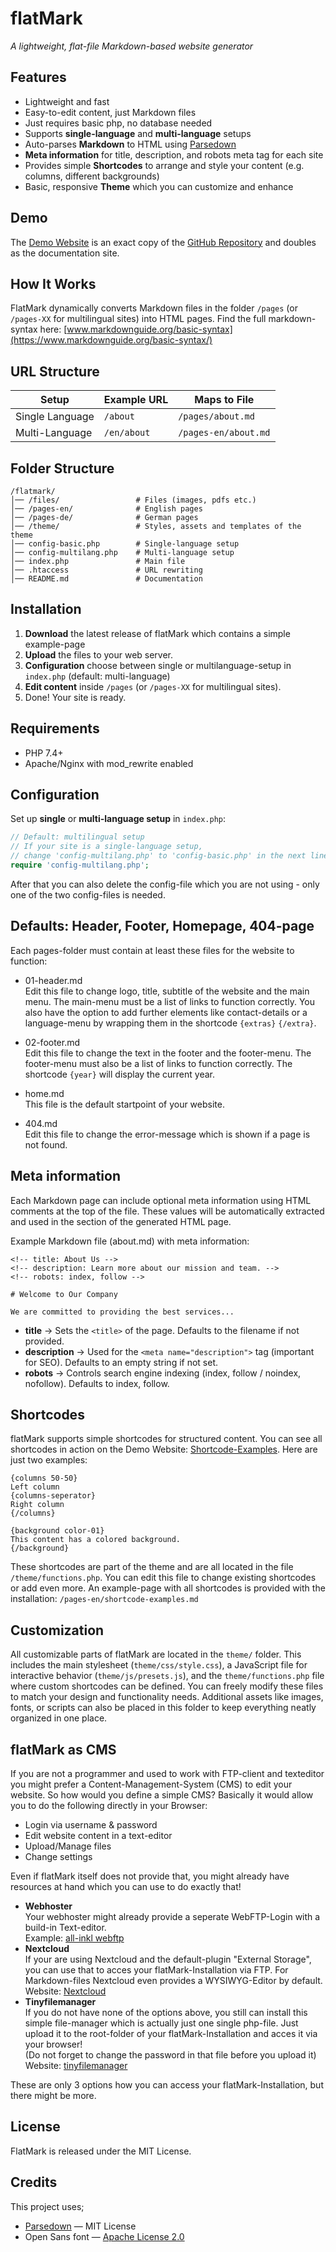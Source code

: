 # flatMark

*A lightweight, flat-file Markdown-based website generator*

## Features  
- Lightweight and fast
- Easy-to-edit content, just Markdown files  
- Just requires basic php, no database needed
- Supports **single-language** and **multi-language** setups  
- Auto-parses **Markdown** to HTML using [Parsedown](https://parsedown.org/)  
- **Meta information** for title, description, and robots meta tag for each site 
- Provides simple **Shortcodes** to arrange and style your content (e.g. columns, different backgrounds)
- Basic, responsive **Theme** which you can customize and enhance  

## Demo
The [Demo Website](https://flatmark.elektrischerwalfisch.de/en) is an exact copy of the [GitHub Repository](https://github.com/elektrischerwalfisch/flatmark) and doubles as the documentation site. 

## How It Works  
FlatMark dynamically converts Markdown files in the folder `/pages` (or `/pages-XX` for multilingual sites) into HTML pages. Find the full markdown-syntax here: [www.markdownguide.org/basic-syntax](https://www.markdownguide.org/basic-syntax/)  

## URL Structure  

| Setup           | Example URL | Maps to File          |
|-----------------|-------------|-----------------------|
| Single Language | `/about`    | `/pages/about.md`     |
| Multi-Language  | `/en/about` | `/pages-en/about.md`  |

## Folder Structure

    /flatmark/
    │── /files/                 # Files (images, pdfs etc.)
    │── /pages-en/              # English pages
    │── /pages-de/              # German pages
    │── /theme/                 # Styles, assets and templates of the theme
    │── config-basic.php        # Single-language setup
    │── config-multilang.php    # Multi-language setup
    │── index.php               # Main file
    │── .htaccess               # URL rewriting
    │── README.md               # Documentation

## Installation  
1. **Download** the latest release of flatMark which contains a simple example-page
2. **Upload** the files to your web server.  
3. **Configuration** choose between single or multilanguage-setup in `index.php` (default: multi-language)
4. **Edit content** inside `/pages` (or `/pages-XX` for multilingual sites).  
5. Done! Your site is ready.  

## Requirements  
- PHP 7.4+  
- Apache/Nginx with mod_rewrite enabled 

## Configuration  
Set up **single** or **multi-language setup** in `index.php`:  

```php
// Default: multilingual setup
// If your site is a single-language setup, 
// change 'config-multilang.php' to 'config-basic.php' in the next line 
require 'config-multilang.php';
```
After that you can also delete the config-file which you are not using - only one of the two config-files is needed.

## Defaults: Header, Footer, Homepage, 404-page

Each pages-folder must contain at least these files for the website to function:  

- 01-header.md  
Edit this file to change logo, title, subtitle of the website and the main menu. The main-menu must be a list of links to function correctly. You also have the option to add further elements like contact-details or a language-menu by wrapping them in the shortcode `{extras}` `{/extra}`. 

- 02-footer.md  
Edit this file to change the text in the footer and the footer-menu. The footer-menu must also be a list of links to function correctly. The shortcode `{year}` will display the current year. 

- home.md  
This file is the default startpoint of your website.   

- 404.md  
Edit this file to change the error-message which is shown if a page is not found. 


## Meta information
Each Markdown page can include optional meta information using HTML comments at the top of the file.
These values will be automatically extracted and used in the <head> section of the generated HTML page.

Example Markdown file (about.md) with meta information:

    <!-- title: About Us -->
    <!-- description: Learn more about our mission and team. -->
    <!-- robots: index, follow -->

    # Welcome to Our Company

    We are committed to providing the best services...

- **title** → Sets the `<title>` of the page. Defaults to the filename if not provided.
- **description** → Used for the `<meta name="description">` tag (important for SEO). Defaults to an empty string if not set.
- **robots** → Controls search engine indexing (index, follow / noindex, nofollow). Defaults to index, follow.

## Shortcodes
flatMark supports simple shortcodes for structured content. You can see all shortcodes in action on the Demo Website: [Shortcode-Examples](https://flatmark.elektrischerwalfisch.de/en/shortcode-examples). Here are just two examples:

    {columns 50-50}
    Left column
    {columns-seperator}
    Right column
    {/columns}

    {background color-01}
    This content has a colored background.
    {/background}
  
These shortcodes are part of the theme and are all located in the file `/theme/functions.php`.
You can edit this file to change existing shortcodes or add even more.
An example-page with all shortcodes is provided with the installation: `/pages-en/shortcode-examples.md`


## Customization
All customizable parts of flatMark are located in the `theme/` folder. This includes the main stylesheet (`theme/css/style.css`), a JavaScript file for interactive behavior (`theme/js/presets.js`), and the `theme/functions.php` file where custom shortcodes can be defined. You can freely modify these files to match your design and functionality needs. Additional assets like images, fonts, or scripts can also be placed in this folder to keep everything neatly organized in one place.


## flatMark as CMS
If you are not a programmer and used to work with FTP-client and texteditor you might prefer a Content-Management-System (CMS) to edit your website. So how would you define a simple CMS? Basically it would allow you to do the following directly in your Browser:
- Login via username & password
- Edit website content in a text-editor
- Upload/Manage files
- Change settings

Even if flatMark itself does not provide that, you might already have resources at hand which you can use to do exactly that!
- **Webhoster**  
Your webhoster might already provide a seperate WebFTP-Login with a build-in Text-editor.   
Example: [all-inkl webftp](https://webftp.all-inkl.com/)
- **Nextcloud**  
If your are using Nextcloud and the default-plugin "External Storage", you can use that to acces your flatMark-Installation via FTP. For Markdown-files Nextcloud even provides a WYSIWYG-Editor by default.  
Website: [Nextcloud](https://nextcloud.com/)
- **Tinyfilemanager**  
If you do not have none of the options above, you still can install this simple file-manager which is actually just one single php-file. Just upload it to the root-folder of your flatMark-Installation and acces it via your browser!  
(Do not forget to change the password in that file before you upload it)  
Website: [tinyfilemanager](https://tinyfilemanager.github.io/)  

These are only 3 options how you can access your flatMark-Installation, but there might be more.

## License
FlatMark is released under the MIT License.

## Credits
This project uses;
- [Parsedown](https://parsedown.org) — MIT License
- Open Sans font — [Apache License 2.0](https://www.apache.org/licenses/LICENSE-2.0)